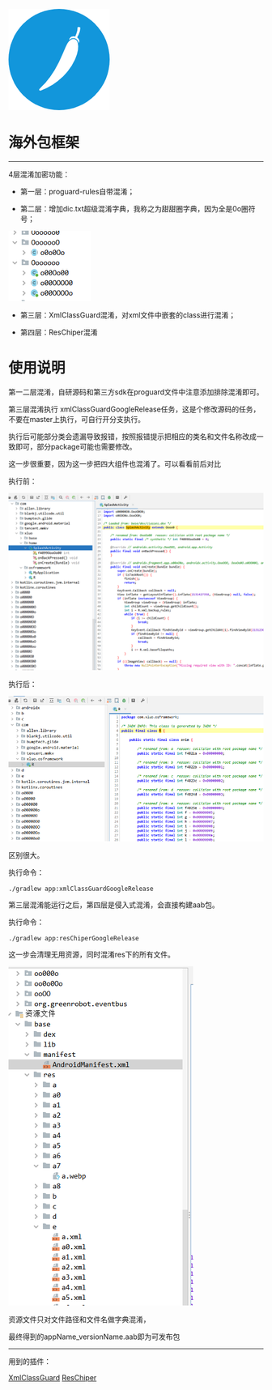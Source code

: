 ![img](./lib_base/src/main/res/mipmap-xxhdpi/icon_logo.png)

# 海外包框架
---

4层混淆加密功能：
* 第一层：proguard-rules自带混淆；

* 第二层：增加dic.txt超级混淆字典，我称之为甜甜圈字典，因为全是0o圈符号；

![img](./screenshot/tiantianquan.png)

* 第三层：XmlClassGuard混淆，对xml文件中嵌套的class进行混淆；

* 第四层：ResChiper混淆

# 使用说明

第一二层混淆，自研源码和第三方sdk在proguard文件中注意添加排除混淆即可。

第三层混淆执行 xmlClassGuardGoogleRelease任务，这是个修改源码的任务，不要在master上执行，可自行开分支执行。

执行后可能部分类会遗漏导致报错，按照报错提示把相应的类名和文件名称改成一致即可，部分package可能也需要修改。

这一步很重要，因为这一步把四大组件也混淆了。可以看看前后对比

执行前：

![img](./screenshot/before_xmlguard.png)

执行后：

![img](./screenshot/after_xmlguard.png)

区别很大。

执行命令：
```shell
./gradlew app:xmlClassGuardGoogleRelease
```

第三层混淆能运行之后，第四层是侵入式混淆，会直接构建aab包。

执行命令：
```shell
./gradlew app:resChiperGoogleRelease
```
这一步会清理无用资源，同时混淆res下的所有文件。

![img](./screenshot/reschiper.png)

资源文件只对文件路径和文件名做字典混淆，


最终得到的appName_versionName.aab即为可发布包

---

用到的插件：

[XmlClassGuard](https://github.com/liujingxing/XmlClassGuard)
[ResChiper](https://github.com/goldfish07/ResChiper)



